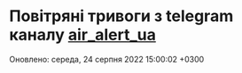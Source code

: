 # Повітряні тривоги з telegram каналу [air_alert_ua](https://t.me/air_alert_ua)

Оновлено:
середа, 24 серпня 2022 15:00:02 +0300
